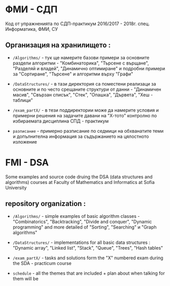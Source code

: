 # ФМИ - СДП

Код от упражненията по СДП-практикум 2016/2017 - 2018г. спец. Информатика, ФМИ, СУ

                 
## Организация на хранилището :
   * `/Algorithms/` - тук ще намерите базови примери за основните раздели алгоритми - 
                      "Комбинаторика", "Търсене с върщане", "Разделяй и владей", "Динамично оптимиране"
                      и подробни примери за "Сортиране", "Търсене" и алгоритми върху "Графи"
                      
   * `/DataStructures/` - в тази директория са поместени реализаци за основните и по често срещаните
                         структури от данни - "Динамичен масив", "Свързан списък", "Стек", "Опашка",
                         "Дървета", "Хеш - таблици"
                         
   * `/exam_partX/` - в тези поддиректории може да намерите условия и примерни решения на задачите давани
                     на  "Х-тото" контролно по избираемата дисциплина СПД - практикум
                     
  * `разписание` - примерно разписание по седмици на обхванатите теми и допълнителна информация
                            за съдържанието на цялостното изложение
                            
# FMI - DSA

Some examples and source code druing the DSA (data structures and algorithms) courses at
Faculty of Mathematics and Informatics at Sofia University
                         
## repository organization :
   * `/Algorithms/` - simple examples of basic algorithm classes - 
                      "Combinatorics", "Backtracking", "Divide and conquer", "Dynamic programming"
                      and more detailed of "Sorting", "Searching" и "Graph algorithms"
                      
   * `/DataStructures/` - implementations for all basic data structures : 
                         "Dynamic array", "Linked list", "Stack", "Queue",
                         "Trees", "Hash tables"
                         
   * `/exam_partX/` - tasks and solutions form the "X" numbered exam during the SDA - practicum course
                     
  * `schedule` - all the themes that are included + plan about when talking for them will be
